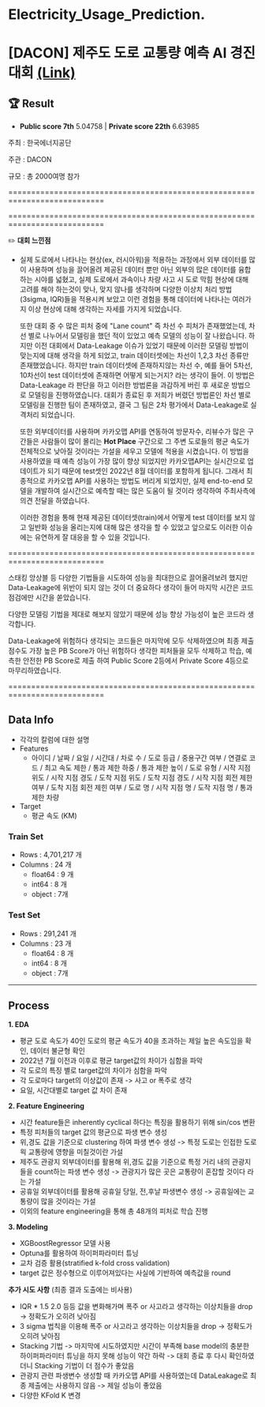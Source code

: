# Electricity_Usage_Prediction.
# [DACON] 제주도 도로 교통량 예측 AI 경진대회 [(Link)](https://dacon.io/competitions/official/235985/leaderboard)

## 🏆 Result
- **Public score 7th** 5.04758 | **Private score 22th** 6.63985



주최 : 한국에너지공단

주관 : DACON

규모 : 총 2000여명 참가

===========================================================================



===========================================================================
  
  

  

✏️
**대회 느낀점**
 - 실제 도로에서 나타나는 현상(ex, 러시아워)을 적용하는 과정에서 외부 데이터를 많이 사용하며 성능을 끌어올려 제공된 데이터 뿐만 아닌 외부의 많은 데이터를 융합하는 시야를 넓혔고, 실제 도로에서 과속이나 차량 사고 시 도로 막힘 현상에 대해
   고려를 해야 하는것이 맞나, 맞지 않나를 생각하며 다양한 이상치 처리 방법(3sigma, IQR)들을 적용시켜 보았고 이런 경험을 통해 데이터에 나타나는 여러가지 이상 현상에 대해 생각하는 자세를 가지게 되었습니다.
   
   또한 대회 중 수 많은 피처 중에 "Lane count" 즉 차선 수 피처가 존재했었는데, 차선 별로 나누어서 모델링을 했던 적이 있었고 예측 모델의 성능이 잘 나왔습니다.
   하지만 이전 대회에서 Data-Leakage 이슈가 있었기 때문에 이러한 모델링 방법이 맞는지에 대해 생각을 하게 되었고,
   train 데이터셋에는 차선이 1,2,3 차선 종류만 존재했었습니다. 하지만 train 데이터셋에 존재하지않는 차선 수, 예를 들어 5차선, 10차선이 test 데이터셋에 존재하면 어떻게 되는거지? 라는 생각이 들어.
   이 방법은 Data-Leakage 라 판단을 하고 이러한 방법론을 과감하게 버린 후 새로운 방법으로 모델링을 진행하였습니다.
   대회가 종료된 후 저희가 버렸던 방법론인 차선 별로 모델링을 진행한 팀이 존재하였고, 결국 그 팀은 2차 평가에서 Data-Leakage로 실격처리 되었습니다.

   또한 외부데이터를 사용하며 카카오맵 API를 연동하여 방문자수, 리뷰수가 많은 구간들은 사람들이 많이 몰리는 **Hot Place** 구간으로 그 주변 도로들의 평균 속도가 전체적으로 낮아질 것이라는 가설을 세우고 모델에 적용을 시켰습니다.
   이 방법을 사용하였을 때 예측 성능이 가장 많이 향상 되었지만 카카오맵API는 실시간으로 업데이트가 되기 때문에 test셋인 2022년 8월 데이터를 포함하게 됩니다.
   그래서 최종적으로 카카오맵 API를 사용하는 방법도 버리게 되었지만, 실제 end-to-end 모델을 개발하여 실시간으로 예측할 때는 많은 도움이 될 것이라 생각하여 주최사측에 의견 전달을 하였습니다.
   
   이러한 경험을 통해 현재 제공된 데이터셋(train)에서 어떻게 test 데이터를 보지 않고 일반화 성능을 올리는지에 대해 많은 생각을 할 수 있었고 앞으로도 이러한 이슈에는 유연하게 잘 대응을 할 수 있을 것입니다.

===========================================================================

스태킹 앙상블 등 다양한 기법들을 시도하여 성능을 최대한으로 끌어올려보려 했지만
Data-Leakage에 위반이 되지 않는 것이 더 중요하다 생각이 들어 마지막 시간은 코드 점검에만 시간을 쏟았습니다.

다양한 모델링 기법을 제대로 해보지 않았기 때문에 성능 향상 가능성이 높은 코드라 생각합니다.

Data-Leakage에 위험하다 생각되는 코드들은 마지막에 모두 삭제하였으며 최종 제출 점수도 가장 높은 PB Score가 아닌 위험하다 생각한 피처들을 모두 삭제하고 학습, 예측한 안전한 PB Score로 제출 하여 Public Score 2등에서 Private Score 4등으로 마무리하였습니다.

===========================================================================


## Data Info

* 각각의 칼럼에 대한 설명
* Features 
  * 아이디 / 날짜 / 요일 / 시간대 / 차로 수 / 도로 등급 / 중용구간 여부 / 연결로 코드 / 최고 속도 제한 / 통과 제한 하중 / 통과 제한 높이 / 도로 유형 / 시작 지점 위도 / 시작 지점 경도 / 도착 지점 위도 / 도착 지점 경도 / 시작 지점 회전 제한 여부 / 도착 지점 회전 제힌 여부 / 도로 명 / 시작 지점 명 / 도작 지점 명 / 통과 제한 차량
* Target
  * 평균 속도 (KM)
  
### Train Set

* Rows : 4,701,217 개
* Columns : 24 개
  * float64 : 9 개
  * int64 : 8 개
  * object : 7개

### Test Set

* Rows : 291,241 개
* Columns : 23 개
  * float64 : 8 개
  * int64 : 8 개
  * object : 7개
  
---

## Process

**1. EDA** 
  * 평균 도로 속도가 40인 도로의 평균 속도가 40을 초과하는 제일 높은 속도임을 확인, 데이터 불균형 확인
  * 2022년 7월 이전과 이후로 평균 target값의 차이가 심함을 파악
  * 각 도로의 특징 별로 target값의 차이가 심함을 파악
  * 각 도로마다 target의 이상값이 존재 -> 사고 or 폭주로 생각
  * 요일, 시간대별로 target 값 차이 존재
  
**2. Feature Engineering** 
  * 시간 feature들은 inherently cyclical 하다는 특징을 활용하기 위해 sin/cos 변환
  * 특정 피처들의 target 값의 평균으로 파생 변수 생성
  * 위,경도 값을 기준으로 clustering 하여 파생 변수 생성 -> 특정 도로는 인접한 도로읙 교통량에 영향을 미칠것이란 가설
  * 제주도 관광지 외부데이터를 활용해 위,경도 값을 기준으로 특정 거리 내의 관광지들을 count하는 파생 변수 생성 -> 관광지가 많은 곳은 교통량이 혼잡할 것이다 라는 가설
  * 공휴일 외부데이터를 활용해 공휴일 당일, 전,후날 파생변수 생성 -> 공휴일에는 교통량이 많을 것이라는 가설
  * 이외의 feature engineering을 통해 총 48개의 피처로 학습 진행

**3. Modeling**

  * XGBoostRegressor 모델 사용
  * Optuna를 활용하여 하이퍼파라미터 튜닝
  * 교차 검증 활용(stratified k-fold cross validation)
  * target 값은 정수형으로 이루어져있다는 사실에 기반하여 예측값을 round 

**추가 시도 사항** (최종 결과 도출에는 비사용)
  * IQR * 1.5 2.0 등등 값을 변화해가며 폭주 or 사고라고 생각하는 이상치들을 drop -> 정확도가 오히려 낮아짐
  * 3 sigma 법칙을 이용해 폭주 or 사고라고 생각하는 이상치들을 drop -> 정확도가 오히려 낮아짐
  * Stacking 기법 -> 마지막에 시도하였지만 시간이 부족해 base model의 충분한 하이퍼파라미터 튜닝을 하지 못해 성능이 약간 하락
    -> 대회 종료 후 다시 확인하였더니 Stacking 기법이 더 점수가 좋았음
  * 관광지 관련 파생변수 생성할 때 카카오맵 API를 사용하였는데 DataLeakage로 최종 제출에는 사용하지 않음 -> 제일 성능이 좋았음
  * 다양한 KFold K 변경


  
